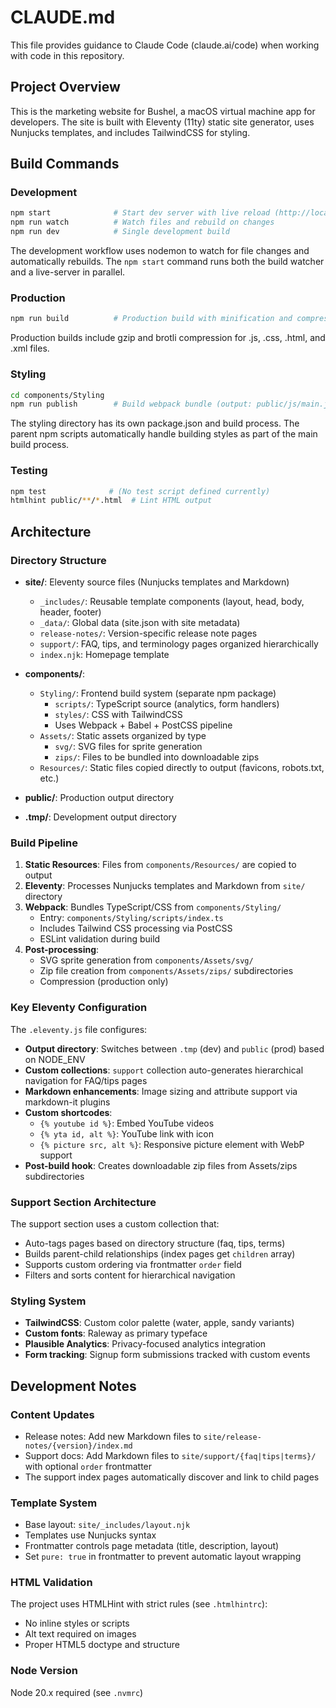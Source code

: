 # CLAUDE.md

This file provides guidance to Claude Code (claude.ai/code) when working with code in this repository.

## Project Overview

This is the marketing website for Bushel, a macOS virtual machine app for developers. The site is built with Eleventy (11ty) static site generator, uses Nunjucks templates, and includes TailwindCSS for styling.

## Build Commands

### Development
```bash
npm start              # Start dev server with live reload (http://localhost:8080)
npm run watch          # Watch files and rebuild on changes
npm run dev            # Single development build
```

The development workflow uses nodemon to watch for file changes and automatically rebuilds. The `npm start` command runs both the build watcher and a live-server in parallel.

### Production
```bash
npm run build          # Production build with minification and compression
```

Production builds include gzip and brotli compression for .js, .css, .html, and .xml files.

### Styling
```bash
cd components/Styling
npm run publish        # Build webpack bundle (output: public/js/main.js)
```

The styling directory has its own package.json and build process. The parent npm scripts automatically handle building styles as part of the main build process.

### Testing
```bash
npm test              # (No test script defined currently)
htmlhint public/**/*.html  # Lint HTML output
```

## Architecture

### Directory Structure

- **site/**: Eleventy source files (Nunjucks templates and Markdown)
  - `_includes/`: Reusable template components (layout, head, body, header, footer)
  - `_data/`: Global data (site.json with site metadata)
  - `release-notes/`: Version-specific release note pages
  - `support/`: FAQ, tips, and terminology pages organized hierarchically
  - `index.njk`: Homepage template

- **components/**:
  - `Styling/`: Frontend build system (separate npm package)
    - `scripts/`: TypeScript source (analytics, form handlers)
    - `styles/`: CSS with TailwindCSS
    - Uses Webpack + Babel + PostCSS pipeline
  - `Assets/`: Static assets organized by type
    - `svg/`: SVG files for sprite generation
    - `zips/`: Files to be bundled into downloadable zips
  - `Resources/`: Static files copied directly to output (favicons, robots.txt, etc.)

- **public/**: Production output directory
- **.tmp/**: Development output directory

### Build Pipeline

1. **Static Resources**: Files from `components/Resources/` are copied to output
2. **Eleventy**: Processes Nunjucks templates and Markdown from `site/` directory
3. **Webpack**: Bundles TypeScript/CSS from `components/Styling/`
   - Entry: `components/Styling/scripts/index.ts`
   - Includes Tailwind CSS processing via PostCSS
   - ESLint validation during build
4. **Post-processing**:
   - SVG sprite generation from `components/Assets/svg/`
   - Zip file creation from `components/Assets/zips/` subdirectories
   - Compression (production only)

### Key Eleventy Configuration

The `.eleventy.js` file configures:

- **Output directory**: Switches between `.tmp` (dev) and `public` (prod) based on NODE_ENV
- **Custom collections**: `support` collection auto-generates hierarchical navigation for FAQ/tips pages
- **Markdown enhancements**: Image sizing and attribute support via markdown-it plugins
- **Custom shortcodes**:
  - `{% youtube id %}`: Embed YouTube videos
  - `{% yta id, alt %}`: YouTube link with icon
  - `{% picture src, alt %}`: Responsive picture element with WebP support
- **Post-build hook**: Creates downloadable zip files from Assets/zips subdirectories

### Support Section Architecture

The support section uses a custom collection that:
- Auto-tags pages based on directory structure (faq, tips, terms)
- Builds parent-child relationships (index pages get `children` array)
- Supports custom ordering via frontmatter `order` field
- Filters and sorts content for hierarchical navigation

### Styling System

- **TailwindCSS**: Custom color palette (water, apple, sandy variants)
- **Custom fonts**: Raleway as primary typeface
- **Plausible Analytics**: Privacy-focused analytics integration
- **Form tracking**: Signup form submissions tracked with custom events

## Development Notes

### Content Updates

- Release notes: Add new Markdown files to `site/release-notes/{version}/index.md`
- Support docs: Add Markdown files to `site/support/{faq|tips|terms}/` with optional `order` frontmatter
- The support index pages automatically discover and link to child pages

### Template System

- Base layout: `site/_includes/layout.njk`
- Templates use Nunjucks syntax
- Frontmatter controls page metadata (title, description, layout)
- Set `pure: true` in frontmatter to prevent automatic layout wrapping

### HTML Validation

The project uses HTMLHint with strict rules (see `.htmlhintrc`):
- No inline styles or scripts
- Alt text required on images
- Proper HTML5 doctype and structure

### Node Version

Node 20.x required (see `.nvmrc`)
